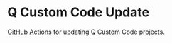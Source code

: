 # Q Custom Code Update

[GitHub Actions](https://docs.github.com/en/actions) for updating Q Custom Code projects.
